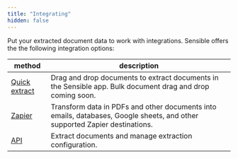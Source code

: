 ```yaml
---
title: "Integrating"
hidden: false
---
```


Put your extracted document data to work with integrations. Sensible offers the the following integration options: 

| method                     | description                                                  |
| -------------------------- | ------------------------------------------------------------ |
| [Quick extract](doc:excel) | Drag and drop documents to extract documents in the Sensible app. Bulk document drag and drop coming soon. |
| [Zapier](doc:zapier)       | Transform data in PDFs and other documents into emails, databases, Google sheets, and other supported Zapier destinations. |
| [API](doc:quickstart)      | Extract documents and manage extraction configuration.       |
